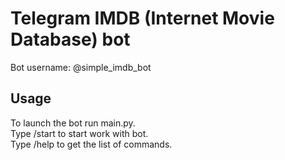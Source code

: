 # Telegram IMDB (Internet Movie Database) bot

Bot username: @simple_imdb_bot

## Usage

To launch the bot run main.py.  
Type /start to start work with bot.  
Type /help to get the list of commands.  
